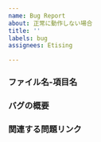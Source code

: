 ```yaml
---
name: Bug Report
about: 正常に動作しない場合
title: ''
labels: bug
assignees: Etising

---
```


### ファイル名-項目名  

### バグの概要  

###  関連する問題リンク
